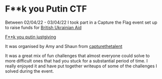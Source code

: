# F**k you Putin CTF

Between 02/04/22 - 03/04/22 I took part in a Capture the Flag event set up to raise funds for [British Ukrainian Aid](https://british-ukrainianaid.org/)

[F**k you putin justgiving](https://justgiving.com/fundraising/capturethetalent)

It was organised by Amy and Shaun from [capturethetalent](https://capturethetalent.co.uk/) 

It was a great mix of fun challenges that almost everyone could solve to more difficult ones that had you stuck for a substantial period of time.  I really enjoyed it and have put together writeups of some of the challenges I solved during the event. 
